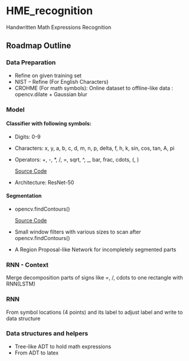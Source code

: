 # HME_recognition
Handwritten Math Expressions Recognition

## Roadmap Outline
### Data Preparation
  - Refine on given training set
  - NIST – Refine (For English Characters)
  - CROHME (For math symbols): Online dataset to offline-like data : opencv.dilate + Gaussian blur

### Model
#### Classifier with following symbols:
  - Digits: 0-9
  - Characters: x, y, a, b, c, d, m, n, p, delta, f, h, k, sin, cos, tan, A, pi
  - Operators: +, -, \*, /, =, sqrt, ^, \_, bar, frac, cdots, (, )

  	[Source Code](/Model/keras_final32.py)
  - Architecture: ResNet-50

#### Segmentation
  - opencv.findContours()

  	[Source Code](/Segmentation/cvFindContour.py)
  - Small window filters with various sizes to scan after opencv.findContours()
  - A Region Proposal-like Network for incompletely segmented parts

### RNN - Context
Merge decomposition parts of signs like =, /, cdots to one rectangle with RNN(LSTM)

### RNN
From symbol locations (4 points) and its label to adjust label and write to data structure

### Data structures and helpers
  - Tree-like ADT to hold math expressions
  - From ADT to latex